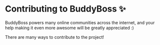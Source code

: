 # Contributing to BuddyBoss ✨

BuddyBoss powers many online communities across the internet, and your help making it even more awesome will be greatly appreciated :)

There are many ways to contribute to the project!
